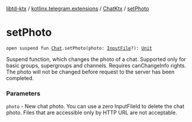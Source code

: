 [libtd-ktx](../../index.md) / [kotlinx.telegram.extensions](../index.md) / [ChatKtx](index.md) / [setPhoto](./set-photo.md)

# setPhoto

`open suspend fun `[`Chat`](https://tdlibx.github.io/td/docs/org/drinkless/td/libcore/telegram/TdApi.Chat.html)`.setPhoto(photo: `[`InputFile`](https://tdlibx.github.io/td/docs/org/drinkless/td/libcore/telegram/TdApi.InputFile.html)`?): `[`Unit`](https://kotlinlang.org/api/latest/jvm/stdlib/kotlin/-unit/index.html)

Suspend function, which changes the photo of a chat. Supported only for basic groups,
supergroups and channels. Requires canChangeInfo rights. The photo will not be changed before
request to the server has been completed.

### Parameters

`photo` - New chat photo. You can use a zero InputFileId to delete the chat photo. Files
that are accessible only by HTTP URL are not acceptable.
